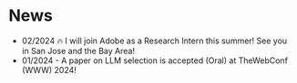 # News

* 02/2024 🔥 I will join Adobe as a Research Intern this summer! See you in San Jose and the Bay Area!
* 01/2024 - A paper on LLM selection is accepted (Oral) at TheWebConf (WWW) 2024!

